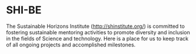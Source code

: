 # SHI-BE
The Sustainable Horizons Institute (http://shinstitute.org/) is committed to fostering sustainable mentoring activities to promote diversity and inclusion in the fields of Science and technology. Here is a place for us to keep track of all ongoing projects and accomplished milestones.
